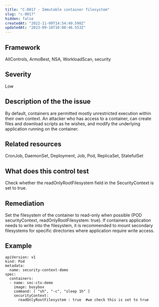 ```yaml
---
title: "C-0017 - Immutable container filesystem"
slug: "c-0017"
hidden: false
createdAt: "2022-11-09T14:54:49.598Z"
updatedAt: "2023-09-18T10:00:46.553Z"
---
```

## Framework
AllControls, ArmoBest, NSA, WorkloadScan, security
## Severity
Low
## Description of the the issue
By default, containers are permitted mostly unrestricted execution within their own context. An attacker who has access to a container, can create files and download scripts as he wishes, and modify the underlying application running on the container. 
## Related resources
CronJob, DaemonSet, Deployment, Job, Pod, ReplicaSet, StatefulSet
## What does this control test
Check whether the readOnlyRootFilesystem field in the SecurityContext is set to true. 
## Remediation
Set the filesystem of the container to read-only when possible (POD securityContext, readOnlyRootFilesystem: true). If containers application needs to write into the filesystem, it is recommended to mount secondary filesystems for specific directories where application require write access.
## Example
```
apiVersion: v1
kind: Pod
metadata:
  name: security-context-demo
spec:
  containers:
  - name: sec-ctx-demo
    image: busybox
    command: [ "sh", "-c", "sleep 1h" ]
    securityContext:
      readOnlyRootFilesystem : true  #we check this is set to true
```